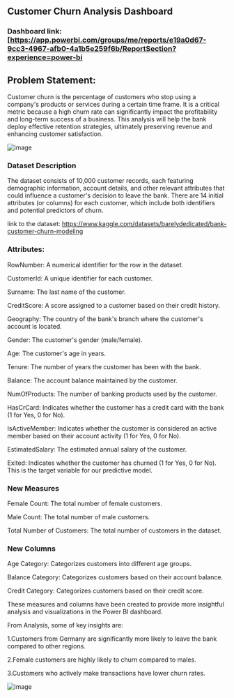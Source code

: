 ## Customer Churn Analysis Dashboard

### Dashboard link: [https://app.powerbi.com/groups/me/reports/e19a0d67-9cc3-4967-afb0-4a1b5e259f6b/ReportSection?experience=power-bi
## Problem Statement:

Customer churn is the percentage of customers who stop using a company's products or services during a certain time frame. It is a critical metric because a high churn rate can significantly impact the profitability and long-term success of a business. This analysis will help the bank deploy effective retention strategies, ultimately preserving revenue and enhancing customer satisfaction.

![image](https://github.com/user-attachments/assets/af4f7ebd-0423-42a2-bc31-97f9de1ff8d0)


### Dataset Description
The dataset consists of 10,000 customer records, each featuring demographic information, account details, and other relevant attributes that could influence a customer's decision to leave the bank. There are 14 initial attributes (or columns) for each customer, which include both identifiers and potential predictors of churn.

link to the dataset: https://www.kaggle.com/datasets/barelydedicated/bank-customer-churn-modeling

### Attributes:

RowNumber: A numerical identifier for the row in the dataset.

CustomerId: A unique identifier for each customer.

Surname: The last name of the customer.

CreditScore: A score assigned to a customer based on their credit history.

Geography: The country of the bank's branch where the customer's account is located.

Gender: The customer's gender (male/female).

Age: The customer's age in years.

Tenure: The number of years the customer has been with the bank.

Balance: The account balance maintained by the customer.

NumOfProducts: The number of banking products used by the customer.

HasCrCard: Indicates whether the customer has a credit card with the bank (1 for Yes, 0 for No).

IsActiveMember: Indicates whether the customer is considered an active member based on their account activity (1 for Yes, 0 for No).

EstimatedSalary: The estimated annual salary of the customer.

Exited: Indicates whether the customer has churned (1 for Yes, 0 for No). This is the target variable for our predictive model.

### New Measures
Female Count: The total number of female customers.

Male Count: The total number of male customers.

Total Number of Customers: The total number of customers in the dataset.

### New Columns
Age Category: Categorizes customers into different age groups.

Balance Category: Categorizes customers based on their account balance.

Credit Category: Categorizes customers based on their credit score.

These measures and columns have been created to provide more insightful analysis and visualizations in the Power BI dashboard.

From Analysis, some of key insights are:

1.Customers from Germany are significantly more likely to leave the bank compared to other regions.

2.Female customers are highly likely to churn compared to males.

3.Customers who actively make transactions have lower churn rates.


![image](https://github.com/user-attachments/assets/b89e773a-6ce8-400f-995b-eccf93f5995e)

